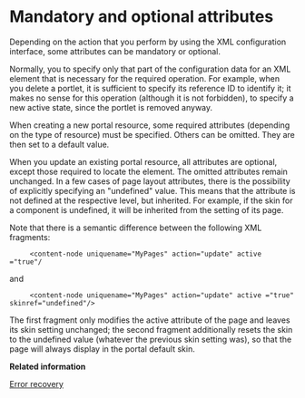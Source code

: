 # Mandatory and optional attributes

Depending on the action that you perform by using the XML configuration interface, some attributes can be mandatory or optional.

Normally, you to specify only that part of the configuration data for an XML element that is necessary for the required operation. For example, when you delete a portlet, it is sufficient to specify its reference ID to identify it; it makes no sense for this operation \(although it is not forbidden\), to specify a new active state, since the portlet is removed anyway.

When creating a new portal resource, some required attributes \(depending on the type of resource\) must be specified. Others can be omitted. They are then set to a default value.

When you update an existing portal resource, all attributes are optional, except those required to locate the element. The omitted attributes remain unchanged. In a few cases of page layout attributes, there is the possibility of explicitly specifying an "undefined" value. This means that the attribute is not defined at the respective level, but inherited. For example, if the skin for a component is undefined, it will be inherited from the setting of its page.

Note that there is a semantic difference between the following XML fragments:

```
     <content-node uniquename="MyPages" action="update" active ="true"/
```

and

```
     <content-node uniquename="MyPages" action="update" active ="true" skinref="undefined"/>
```

The first fragment only modifies the active attribute of the page and leaves its skin setting unchanged; the second fragment additionally resets the skin to the undefined value \(whatever the previous skin setting was\), so that the page will always display in the portal default skin.


**Related information**  


[Error recovery](../admin-system/adxmlref_errecovr.md)


